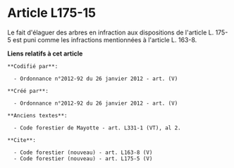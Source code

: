 # Article L175-15

Le fait d'élaguer des arbres en infraction aux dispositions de l'article L. 175-5 est puni comme les infractions mentionnées
à l'article L. 163-8.

**Liens relatifs à cet article**

	**Codifié par**:

	  - Ordonnance n°2012-92 du 26 janvier 2012 - art. (V)

	**Créé par**:

	  - Ordonnance n°2012-92 du 26 janvier 2012 - art. (V)

	**Anciens textes**:

	  - Code forestier de Mayotte - art. L331-1 (VT), al 2.

	**Cite**:

	  - Code forestier (nouveau) - art. L163-8 (V)
	  - Code forestier (nouveau) - art. L175-5 (V)
